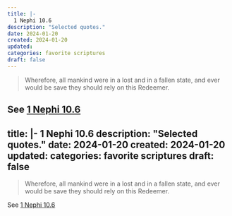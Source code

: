 ```yaml
---
title: |-
  1 Nephi 10.6
description: "Selected quotes."
date: 2024-01-20
created: 2024-01-20
updated: 
categories: favorite scriptures
draft: false
---
```


> Wherefore, all mankind were in a lost and in a fallen state, and ever would be save they should rely on this Redeemer.

See [1 Nephi 10.6](https://www.churchofjesuschrist.org/study/scriptures/bofm/1-ne/10?id=p6&lang=eng#p6)
---
title: |-
  1 Nephi 10.6
description: "Selected quotes."
date: 2024-01-20
created: 2024-01-20
updated: 
categories: favorite scriptures
draft: false
---

> Wherefore, all mankind were in a lost and in a fallen state, and ever would be save they should rely on this Redeemer.

See [1 Nephi 10.6](https://www.churchofjesuschrist.org/study/scriptures/bofm/1-ne/10?id=p6&lang=eng#p6)